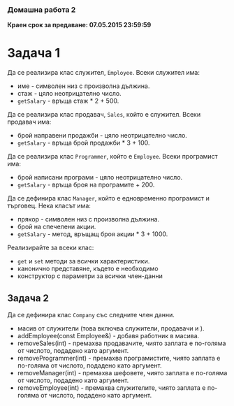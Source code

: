 ### Домашна работа 2 ###

**Краен срок за предаване: 07.05.2015 23:59:59**

# Задача 1 #

Да се реализира клас служител, ```Employee```. Всеки служител има:
* име - символен низ с произволна дължина.
* стаж - цяло неотрицателно число.
* ``` getSalary ``` - връща стаж * 2 + 500.

Да се реализира клас продавач, ```Sales```, който е служител. Всеки продавач има:
* брой направени продажби - цяло неотрицателно число.
* ``` getSalary ``` - връща брой продажби * 3 + 100.


Да се реализира клас ```Programmer```, който е ```Employee```. Всеки програмист има:
* брой написани програми - цяло неотрицателно число.
* ``` getSalary ``` - връща броя на програмите + 200.


Да се дефинира клас ```Manager```, който е едновременно програмист и търговец. Нека класът има:
* прякор - символен низ с произволна дължина.
* брой на спечелени акции.
* ``` getSalary ``` - метод, връщащ броя акции * 3 + 1000.

Реализирайте за всеки клас:
* `get` и `set` методи за всички характеристики.
* канонично представяне, където е необходимо
* конструктор с параметри за всички член-данни

## Задача 2

Да се дефинира клас ```Company``` със следните член данни.
* масив от служители (това включва служители, продавачи и ).
* addEmployee(const Employee&) - добавя работник в масива.
* removeSales(int) - премахва продавачите, чиято заплата е по-голяма от числото, подадено като аргумент.
* removeProgrammer(int) - премахва програмистите, чиято заплата е по-голяма от числото, подадено като аргумент.
* removeManager(int) - премахва шефовете, чиято заплата е по-голяма от числото, подадено като аргумент.
* removeEmployee(int) - премахва служителите, чиято заплата е по-голяма от числото, подадено като аргумент.
